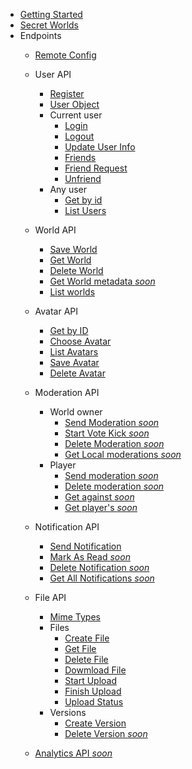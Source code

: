 - [Getting Started](README.md)
- [Secret Worlds](SecretWorlds.md)
- Endpoints
    - [Remote Config](RemoteConfig.md)
    - User API
        - [Register](UserAPI/Register.md)
        - [User Object](UserAPI/Object.md)
        - Current user
            - [Login](UserAPI/Login.md)
            - [Logout](UserAPI/Logout.md)
            - [Update User Info](UserAPI/UpdateInfo.md)
            - [Friends](UserAPI/Friends.md)
            - [Friend Request](UserAPI/FriendRequest.md)
            - [Unfriend](UserAPI/Unfriend.md)
        - Any user
            - [Get by id](UserAPI/GetByID.md)
            - [List Users](UserAPI/List.md)
    - World API
        - [Save World](WorldAPI/SaveWorld.md)
        - [Get World](WorldAPI/GetWorld.md)
        - [Delete World](WorldAPI/DeleteWorld.md)
        - [Get World metadata *soon*]()
        - [List worlds](WorldAPI/ListWorlds.md)
    - Avatar API
        - [Get by ID](AvatarAPI/GetByID.md)
        - [Choose Avatar](AvatarAPI/ChooseAvatar.md)
        - [List Avatars](AvatarAPI/ListAvatars.md)
        - [Save Avatar](AvatarAPI/SaveAvatar.md)
        - [Delete Avatar](AvatarAPI/DeleteAvatar.md)
    - Moderation API
        - World owner
            - [Send Moderation *soon*](nothing)
            - [Start Vote Kick *soon*](nothing)
            - [Delete Moderation *soon*](nothing)
            - [Get Local moderations *soon*](nothing)
        - Player
            - [Send moderation *soon*](nothing)
            - [Delete moderation *soon*](nothing)
            - [Get against *soon*](nothing)
            - [Get player's *soon*](nothing)
    - Notification API
        - [Send Notification](NotificationAPI/SendNotification.md)
        - [Mark As Read *soon*](nothing)
        - [Delete Notification *soon*](nothing)
        - [Get All Notifications *soon*](nothing)
    - File API
        - [Mime Types](FileAPI/MimeTypes.md)
        - Files
            - [Create File](FileAPI/CreateFile.md)
            - [Get File](FileAPI/GetFile.md)
            - [Delete File](FileAPI/DeleteFile.md)
            - [Dowmload File](FileAPI/DownloadFile.md)
            - [Start Upload](FileAPI/StartUpload.md)
            - [Finish Upload](FileAPI/FinishUpload.md)
            - [Upload Status](FileAPI/UploadStatus.md)
        - Versions
            - [Create Version](FileAPI/CreateNewVersion.md)
            - [Delete Version *soon*](nothing) 
            
    - [Analytics API *soon*](nothing)